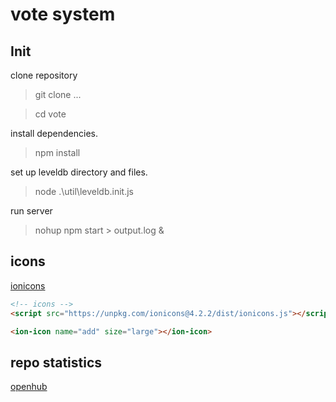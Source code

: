 # vote system

## Init

clone repository

> git clone ...

> cd vote

install dependencies.

> npm install

set up leveldb directory and files.

> node .\util\leveldb.init.js

run server

> nohup npm start > output.log &


## icons

[ionicons](https://ionicons.com/)

```html
<!-- icons -->
<script src="https://unpkg.com/ionicons@4.2.2/dist/ionicons.js"></script>

<ion-icon name="add" size="large"></ion-icon>
```

## repo statistics

[openhub](https://www.openhub.net/p/Doresimon-vote)